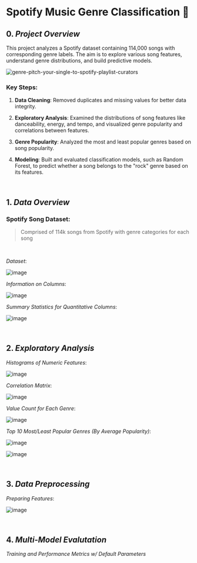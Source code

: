 # Spotify Music Genre Classification 🎸

## 0. *Project Overview*
This project analyzes a Spotify dataset containing 114,000 songs with corresponding genre labels. The aim is to explore various song features, understand genre distributions, and build predictive models.

![genre-pitch-your-single-to-spotify-playlist-curators](https://github.com/user-attachments/assets/6bc6ddc3-7e53-4efe-80ab-7d9bc1db4758)

### Key Steps:
1. **Data Cleaning**: Removed duplicates and missing values for better data integrity.

2. **Exploratory Analysis**: Examined the distributions of song features like danceability, energy, and tempo, and visualized genre popularity and correlations between features.

3. **Genre Popularity**: Analyzed the most and least popular genres based on song popularity.

4. **Modeling**: Built and evaluated classification models, such as Random Forest, to predict whether a song belongs to the "rock" genre based on its features.

<br>

## 1. ***Data Overview***

### **Spotify Song Dataset**:
>Comprised of 114k songs from Spotify with genre categories for each song

<br>

*Dataset*:

![image](https://github.com/user-attachments/assets/38aa3a83-6f27-4838-90b3-2e4de1f4c3da)

*Information on Columns*:

![image](https://github.com/user-attachments/assets/31570d3d-19f1-4f3f-beb4-e6583a97ba49)

*Summary Statistics for Quantitative Columns*:

![image](https://github.com/user-attachments/assets/298cc84f-f994-428b-a00b-1d1aa98410db)

<br>

## 2. ***Exploratory Analysis***

*Histograms of Numeric Features*:

![image](https://github.com/user-attachments/assets/96e1a579-4a54-4749-9198-77fef6292bc3)

*Correlation Matrix*:

![image](https://github.com/user-attachments/assets/c1d4afb2-3441-4d6d-9adc-6128468e8402)

*Value Count for Each Genre*:

![image](https://github.com/user-attachments/assets/945dc916-4847-4cf4-b84c-eb7238dd4f51)

*Top 10 Most/Least Popular Genres (By Average Popularity)*:

![image](https://github.com/user-attachments/assets/d1775273-b462-44fd-88c9-d71a02c63276)

![image](https://github.com/user-attachments/assets/641963d5-643d-4981-8ae1-c572f3bd9aee)



<br>

## 3. ***Data Preprocessing***

*Preparing Features*:

![image](https://github.com/user-attachments/assets/9aed0f25-bfbc-4779-ab1f-e17fa560c0df)



<br>

## 4. ***Multi-Model Evalutation***

*Training and Performance Metrics w/ Default Parameters*

